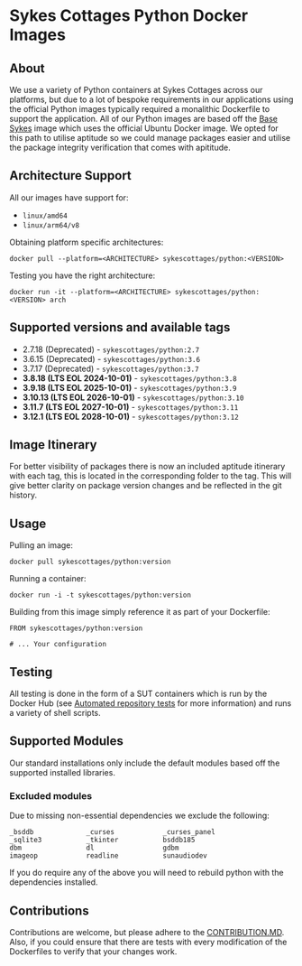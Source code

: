 # Sykes Cottages Python Docker Images

## About

We use a variety of Python containers at Sykes Cottages across our platforms, but due to a lot of bespoke requirements in our applications using the official Python images typically required a monalithic Dockerfile to support the application.
All of our Python images are based off the [Base Sykes](https://github.com/SykesCottages/docker-base) image which uses the official Ubuntu Docker image.
We opted for this path to utilise aptitude so we could manage packages easier and utilise the package integrity verification that comes with apititude.

## Architecture Support

All our images have support for:
- `linux/amd64`
- `linux/arm64/v8`

Obtaining platform specific architectures:

```shell
docker pull --platform=<ARCHITECTURE> sykescottages/python:<VERSION>
```

Testing you have the right architecture:

```shell
docker run -it --platform=<ARCHITECTURE> sykescottages/python:<VERSION> arch
```

## Supported versions and available tags

- 2.7.18 (Deprecated) - `sykescottages/python:2.7`
- 3.6.15 (Deprecated) - `sykescottages/python:3.6`
- 3.7.17 (Deprecated) - `sykescottages/python:3.7`
- **3.8.18 (LTS EOL 2024-10-01)** - `sykescottages/python:3.8`
- **3.9.18 (LTS EOL 2025-10-01)** - `sykescottages/python:3.9`
- **3.10.13 (LTS EOL 2026-10-01)** - `sykescottages/python:3.10`
- **3.11.7 (LTS EOL 2027-10-01)** - `sykescottages/python:3.11`
- **3.12.1 (LTS EOL 2028-10-01)** - `sykescottages/python:3.12`

## Image Itinerary

For better visibility of packages there is now an included aptitude itinerary with each tag, this is located in the corresponding folder to the tag.
This will give better clarity on package version changes and be reflected in the git history.

## Usage

Pulling an image:
```
docker pull sykescottages/python:version
```

Running a container:
```
docker run -i -t sykescottages/python:version
```

Building from this image simply reference it as part of your Dockerfile:

```
FROM sykescottages/python:version

# ... Your configuration
```

## Testing

All testing is done in the form of a SUT containers which is run by the Docker Hub (see [Automated repository tests](https://docs.docker.com/docker-hub/builds/automated-testing/) for more information) and runs a variety of shell scripts.

## Supported Modules

Our standard installations only include the default modules based off the supported installed libraries.

### Excluded modules

Due to missing non-essential dependencies we exclude the following:

```shell
_bsddb             _curses            _curses_panel   
_sqlite3           _tkinter           bsddb185        
dbm                dl                 gdbm
imageop            readline           sunaudiodev                                           
```

If you do require any of the above you will need to rebuild python with the dependencies installed.

## Contributions

Contributions are welcome, but please adhere to the [CONTRIBUTION.MD](https://github.com/SykesCottages/docker-python/blob/master/CONTRIBUTION.MD). Also, if you could ensure that there are tests with every modification of the Dockerfiles to verify that your changes work.